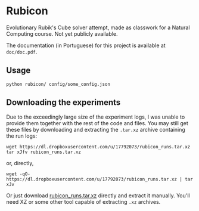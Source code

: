 Rubicon
=======

Evolutionary Rubik's Cube solver attempt, made as classwork for a Natural
Computing course. Not yet publicly available.

The documentation (in Portuguese) for this project is available at `doc/doc.pdf`.

Usage
-----

`python rubicon/ config/some_config.json`

Downloading the experiments
---------------------------

Due to the exceedingly large size of the experiment logs, I was unable to
provide them together with the rest of the code and files. You may still get
these files by downloading and extracting the `.tar.xz` archive containing the
run logs:

```
wget https://dl.dropboxusercontent.com/u/17792073/rubicon_runs.tar.xz
tar xJfv rubicon_runs.tar.xz
```

or, directly,

```
wget -qO- https://dl.dropboxusercontent.com/u/17792073/rubicon_runs.tar.xz | tar xJv
```

Or just download [rubicon\_runs.tar.xz](https://dl.dropboxusercontent.com/u/17792073/rubicon_runs.tar.xz)
directly and extract it manually. You'll need XZ or some other tool capable of
extracting `.xz` archives.
